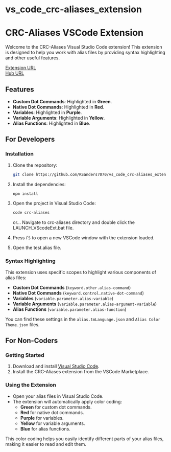 # vs_code_crc-aliases_extension
# CRC-Aliases VSCode Extension

Welcome to the CRC-Aliases Visual Studio Code extension! This extension is designed to help you work with alias files by providing syntax highlighting and other useful features.

[Extension URL](https://marketplace.visualstudio.com/items?itemName=KyleSanders.crc-aliases)  
[Hub URL](https://marketplace.visualstudio.com/manage/publishers/KyleSanders/extensions/crc-aliases/hub)

## Features

- **Custom Dot Commands**: Highlighted in **Green**.
- **Native Dot Commands**: Highlighted in **Red**.
- **Variables**: Highlighted in **Purple**.
- **Variable Arguments**: Highlighted in **Yellow**.
- **Alias Functions**: Highlighted in **Blue**.

## For Developers

### Installation

1. Clone the repository:
    ```sh
    git clone https://github.com/KSanders7070/vs_code_crc-aliases_extension.git
2. Install the dependencies:
    ```sh
    npm install
    ```
3. Open the project in Visual Studio Code:
    ```sh
    code crc-aliases
    ```
    or... Navigate to crc-aliases directory and double click the LAUNCH_VScodeExt.bat file.
    
4. Press `F5` to open a new VSCode window with the extension loaded.
    
5. Open the test.alias file.

### Syntax Highlighting

This extension uses specific scopes to highlight various components of alias files:

- **Custom Dot Commands** (`keyword.other.alias-command`)
- **Native Dot Commands** (`keyword.control.native-dot-command`)
- **Variables** (`variable.parameter.alias-variable`)
- **Variable Arguments** (`variable.parameter.alias-argument-variable`)
- **Alias Functions** (`variable.parameter.alias-function`)

You can find these settings in the `alias.tmLanguage.json` and `Alias Color Theme.json` files.

## For Non-Coders

### Getting Started

1. Download and install [Visual Studio Code](https://code.visualstudio.com/).
2. Install the CRC-Aliases extension from the VSCode Marketplace.

### Using the Extension

- Open your alias files in Visual Studio Code.
- The extension will automatically apply color coding:
  - **Green** for custom dot commands.
  - **Red** for native dot commands.
  - **Purple** for variables.
  - **Yellow** for variable arguments.
  - **Blue** for alias functions.

This color coding helps you easily identify different parts of your alias files, making it easier to read and edit them.
